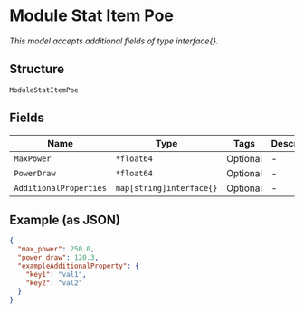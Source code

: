 
# Module Stat Item Poe

*This model accepts additional fields of type interface{}.*

## Structure

`ModuleStatItemPoe`

## Fields

| Name | Type | Tags | Description |
|  --- | --- | --- | --- |
| `MaxPower` | `*float64` | Optional | - |
| `PowerDraw` | `*float64` | Optional | - |
| `AdditionalProperties` | `map[string]interface{}` | Optional | - |

## Example (as JSON)

```json
{
  "max_power": 250.0,
  "power_draw": 120.3,
  "exampleAdditionalProperty": {
    "key1": "val1",
    "key2": "val2"
  }
}
```

